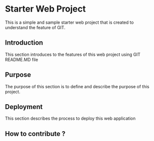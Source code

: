 # Starter Web Project

This is a simple and sample starter web project that is created to understand the feature of GIT.

## Introduction

This section introduces to the features of this web project using GIT README.MD file

## Purpose

The purpose of this section is to define and describe the purpose of this project.

## Deployment

This section describes the process to deploy this web application
## How to contribute ?
